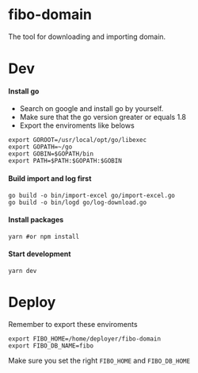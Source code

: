 # fibo-domain
The tool for downloading and importing domain.

# Dev
#### Install go
- Search on google and install go by yourself.
- Make sure that the go version greater or equals 1.8
- Export the enviroments like belows
```
export GOROOT=/usr/local/opt/go/libexec
export GOPATH=~/go
export GOBIN=$GOPATH/bin
export PATH=$PATH:$GOPATH:$GOBIN
```

#### Build import and log first
```
go build -o bin/import-excel go/import-excel.go
go build -o bin/logd go/log-download.go
```

#### Install packages
```
yarn #or npm install
```

#### Start development
```
yarn dev
```

# Deploy
Remember to export these enviroments
```
export FIBO_HOME=/home/deployer/fibo-domain
export FIBO_DB_NAME=fibo
```

Make sure you set the right `FIBO_HOME` and `FIBO_DB_HOME`
